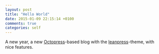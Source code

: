 ```yaml
---
layout: post
title: "Hello World"
date: 2015-01-09 22:15:14 +0100
comments: true
categories: self 
---
```


A new year, a new [Octopress]-based blog with the [leanpress]-theme, with nice features.

[Octopress]: http://octopress.org
[leanpress]: http://github.com/tlvince/leanpress